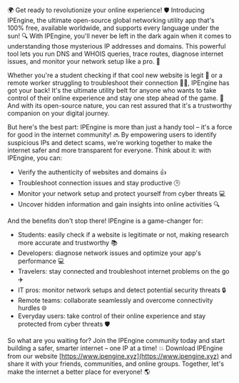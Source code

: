 🌍 Get ready to revolutionize your online experience! 🛡️ Introducing IPEngine, the ultimate open-source global networking utility app that's 100% free, available worldwide, and supports every language under the sun! 🔍 With IPEngine, you'll never be left in the dark again when it comes to understanding those mysterious IP addresses and domains. This powerful tool lets you run DNS and WHOIS queries, trace routes, diagnose internet issues, and monitor your network setup like a pro. 📡

Whether you're a student checking if that cool new website is legit 👀 or a remote worker struggling to troubleshoot their connection 🏃‍♀️, IPEngine has got your back! It's the ultimate utility belt for anyone who wants to take control of their online experience and stay one step ahead of the game. 💪 And with its open-source nature, you can rest assured that it's a trustworthy companion on your digital journey.

But here's the best part: IPEngine is more than just a handy tool – it's a force for good in the internet community! 🔜 By empowering users to identify suspicious IPs and detect scams, we're working together to make the internet safer and more transparent for everyone. Think about it: with IPEngine, you can:

* Verify the authenticity of websites and domains 👍
* Troubleshoot connection issues and stay productive 🕒
* Monitor your network setup and protect yourself from cyber threats 💻
* Uncover hidden information and gain insights into online activities 🔍

And the benefits don't stop there! IPEngine is a game-changer for:

* Students: easily check if a website is legitimate or not, making research more accurate and trustworthy 📚
* Developers: diagnose network issues and optimize your app's performance 💻
* Travelers: stay connected and troubleshoot internet problems on the go ✈️
* IT pros: monitor network setups and detect potential security threats 🔒
* Remote teams: collaborate seamlessly and overcome connectivity hurdles 🌐
* Everyday users: take control of their online experience and stay protected from cyber threats 🛡️

So what are you waiting for? Join the IPEngine community today and start building a safer, smarter internet – one IP at a time! 💥 Download IPEngine from our website [https://www.ipengine.xyz](https://www.ipengine.xyz) and share it with your friends, communities, and online groups. Together, let's make the internet a better place for everyone! 🌎